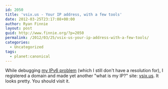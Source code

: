 ```yaml
---
id: 2050
title: 'vsix.us - Your IP address, with a few tools'
date: 2012-03-25T23:17:08+00:00
author: Ryan Finnie
layout: post
guid: http://www.finnie.org/?p=2050
permalink: /2012/03/25/vsix-us-your-ip-address-with-a-few-tools/
categories:
  - Uncategorized
tags:
  - planet:canonical
---
```

While debugging [my IPv6 problem](http://www.finnie.org/2012/03/22/ios-devices-not-getting-ipv6/) (which I still don't have a resolution for), I registered a domain and made yet another "what is my IP?" site: [vsix.us](http://vsix.us/). It looks pretty. You should visit it.